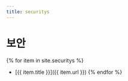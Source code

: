 ```yaml
---
title: securitys
---
```


# 보안

{% for item in site.securitys %}
- [{{ item.title }}]({{ item.url }})
{% endfor %}